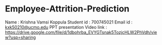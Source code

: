 # Employee-Attrition-Prediction
Name : Krishna Vamsi Koppula 
Student id : 700745021
Email id : kxk50210@ucmo.edu
PPT presentation Video link : https://drive.google.com/file/d/1dbohrba_EVYGTsnak5TozjcHLW2PhVdh/view?usp=sharing
